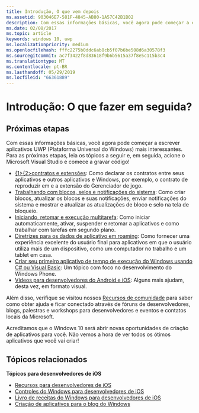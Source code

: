 ```yaml
---
title: Introdução, O que vem depois
ms.assetid: 903046E7-581F-4845-AB80-1A57C42B1B02
description: Com essas informações básicas, você agora pode começar a escrever aplicativos UWP (Plataforma Universal do Windows) mais interessantes.
ms.date: 02/08/2017
ms.topic: article
keywords: windows 10, uwp
ms.localizationpriority: medium
ms.openlocfilehash: fffc2275b0ddc6ab8cb5f07b6be508d6a30578f3
ms.sourcegitcommit: ac7f3422f8d83618f9b6b5615a37f8e5c115b3c4
ms.translationtype: MT
ms.contentlocale: pt-BR
ms.lasthandoff: 05/29/2019
ms.locfileid: "66361889"
---
```

# <a name="getting-started-what-next"></a>Introdução: O que fazer em seguida?


## <a name="next-steps"></a>Próximas etapas

Com essas informações básicas, você agora pode começar a escrever aplicativos UWP (Plataforma Universal do Windows) mais interessantes. Para as próximas etapas, leia os tópicos a seguir e, em seguida, acione o Microsoft Visual Studio e comece a gravar código!

-   [{1&gt;{2&gt;contratos e extensões](https://docs.microsoft.com/previous-versions/windows/apps/hh464906(v=win.10)): Como declarar os contratos entre seus aplicativos e outros aplicativos e Windows, por exemplo, o contrato de reproduzir em e a extensão do Gerenciador de jogo.
-   [Trabalhando com blocos, selos e notificações do sistema](https://docs.microsoft.com/previous-versions/windows/apps/hh868259(v=win.10)): Como criar blocos, atualizar os blocos e suas notificações, enviar notificações do sistema e mostrar e atualizar as atualizações de bloco e selo na tela de bloqueio.
-   [Iniciando, retomar e execução multitarefa](https://docs.microsoft.com/previous-versions/windows/apps/hh770837(v=win.10)): Como iniciar automaticamente, ativar, suspender e retomar a aplicativos e como trabalhar com tarefas em segundo plano.
-   [Diretrizes para os dados de aplicativo em roaming](https://docs.microsoft.com/windows/uwp/design/app-settings/store-and-retrieve-app-data): Como fornecer uma experiência excelente do usuário final para aplicativos em que o usuário utiliza mais de um dispositivo, como um computador no trabalho e um tablet em casa.
-   [Criar seu primeiro aplicativo de tempo de execução do Windows usando C# ou Visual Basic](https://go.microsoft.com/fwlink/p/?LinkID=394138): Um tópico com foco no desenvolvimento do Windows Phone.
-   [Vídeos para desenvolvedores do Android e iOS](https://docs.microsoft.com/previous-versions/windows/apps/dn393982(v=win.10)): Alguns mais ajudam, desta vez, em formato visual.

Além disso, verifique se visitou nossos [Recursos de comunidade](https://developer.microsoft.com/en-us/windows/support) para saber como obter ajuda e ficar conectado através de fóruns de desenvolvedores, blogs, palestras e workshops para desenvolvedores e eventos e contatos locais da Microsoft.

Acreditamos que o Windows 10 será abrir novas oportunidades de criação de aplicativos para você. Não vemos a hora de ver todos os ótimos aplicativos que você vai criar!

## <a name="related-topics"></a>Tópicos relacionados

**Tópicos para desenvolvedores de iOS**
* [Recursos para desenvolvedores de iOS](https://docs.microsoft.com/previous-versions/windows/apps/jj945493(v=win.10))
* [Controles do Windows para desenvolvedores de iOS](https://docs.microsoft.com/previous-versions/windows/apps/dn263255(v=win.10))
* [Livro de receitas do Windows para desenvolvedores de iOS](https://docs.microsoft.com/previous-versions/windows/apps/dn263256(v=win.10))
* [Criação de aplicativos para o blog do Windows](https://blogs.windows.com/buildingapps/2016/01/27/visual-studio-walkthrough-for-ios-developers/)
